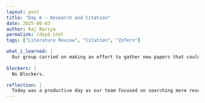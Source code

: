 ```yaml
---
layout: post
title: "Day 6 – Research and Citation"
date: 2025-06-03
author: Raj Bariya
permalink: /day6.html
tags: ["Literature Review", "Citation", "ZoTero"]

what_i_learned: |
  Our group carried on making an effort to gather new papers that could strengthen our literature review. I found relevant pieces of research and academic articles by using the Morgan Library Database which gave me entry to credible scholarly resources. This helped me improve at finding sources that fit our research aims. I also found out how to rightly cite our sources using the IEEE style of referencing which is necessary for academic honesty. Learning Zotero was very important, as it helps store all my research, manage every citation easily and colaboarte with our team members.
  
blockers: |
  No Blockers.

reflection: |
  Today was a productive day as our team focused on searching more research related to information. I also learned the IEEE citation which is very necessary. Getting to know about ZoTero was very helpful as it is going to make our research journey very easy by organizing and citing. Today’s experience has helped me grow more confident in conducting academic research and collaborating efficiently with my team.
---
```

